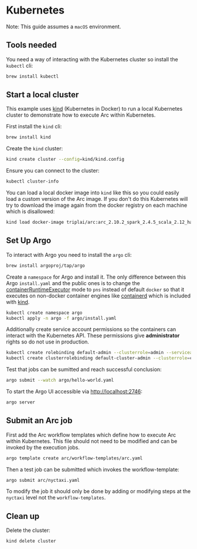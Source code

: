 # Kubernetes

Note: This guide assumes a `macOS` environment.

## Tools needed

You need a way of interacting with the Kubernetes cluster so install the `kubectl` cli:

```bash
brew install kubectl
```

## Start a local cluster

This example uses [kind](https://kind.sigs.k8s.io/) (Kubernetes in Docker) to run a local Kubernetes cluster to demonstrate how to execute Arc within Kubernetes.

First install the `kind` cli:

```bash
brew install kind
```

Create the `kind` cluster:

```bash
kind create cluster --config=kind/kind.config
```

Ensure you can connect to the cluster:

```bash
kubectl cluster-info
```

You can load a local docker image into `kind` like this so you could easily load a custom version of the Arc image. If you don't do this Kubernetes will try to download the image again from the docker registry on each machine which is disallowed:

```bash
kind load docker-image triplai/arc:arc_2.10.2_spark_2.4.5_scala_2.12_hadoop_2.9.2_1.0.0
```

## Set Up Argo

To interact with Argo you need to install the `argo` cli:

```bash
brew install argoproj/tap/argo
```

Create a `namespace` for Argo and install it. The only difference between this Argo `install.yaml` and the public ones is to change the [containerRuntimeExecutor](https://github.com/argoproj/argo/blob/master/docs/workflow-executors.md) mode to `pns` instead of default `docker` so that it executes on non-docker container engines like [containerd](https://containerd.io/) which is included with [kind](https://kind.sigs.k8s.io/).

```bash
kubectl create namespace argo
kubectl apply -n argo -f argo/install.yaml
```

Additionally create service account permissions so the containers can interact with the Kubernetes API. These permissions give **administrator** rights so do not use in production.

```bash
kubectl create rolebinding default-admin --clusterrole=admin --serviceaccount=default:default
kubectl create clusterrolebinding default-cluster-admin --clusterrole=cluster-admin --user system:serviceaccount:default:default
```

Test that jobs can be sumitted and reach successful conclusion:

```bash
argo submit --watch argo/hello-world.yaml
```

To start the Argo UI accessible via [http://localhost:2746](http://localhost:2746):

```bash
argo server
```

## Submit an Arc job

First add the Arc workflow templates which define how to execute Arc within Kubernetes. This file should not need to be modified and can be invoked by the execution jobs.

```bash
argo template create arc/workflow-templates/arc.yaml
```

Then a test job can be submitted which invokes the workflow-template:

```bash
argo submit arc/nyctaxi.yaml
```

To modify the job it should only be done by adding or modifying steps at the `nyctaxi` level not the `workflow-templates`.

## Clean up

Delete the cluster:

```bash
kind delete cluster
```
